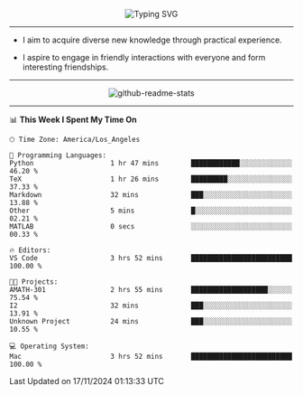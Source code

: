 <p align="center">
  <img src="https://readme-typing-svg.demolab.com?font=Fira+Code&weight=500&size=32&duration=2500&pause=1600&center=true&vCenter=true&random=false&width=1024&height=64&lines=Hi+there+%F0%9F%91%8B;I'm+delighted+you+could+make+it+here+%F0%9F%8E%89;I'm+Harry%2C+a+college+student+still+finding+my+way" alt="Typing SVG" />
</p>


---


- I aim to acquire diverse new knowledge through practical experience.

- I aspire to engage in friendly interactions with everyone and form interesting friendships.


---


<p align="center">
  <img src="https://github-readme-stats.vercel.app/api?username=Harry-Jing&show_icons=true" alt="github-readme-stats"/>
</p>


---

<!--START_SECTION:waka-->
📊 **This Week I Spent My Time On** 

```text
🕑︎ Time Zone: America/Los_Angeles

💬 Programming Languages: 
Python                   1 hr 47 mins        ████████████░░░░░░░░░░░░░   46.20 % 
TeX                      1 hr 26 mins        █████████░░░░░░░░░░░░░░░░   37.33 % 
Markdown                 32 mins             ███░░░░░░░░░░░░░░░░░░░░░░   13.88 % 
Other                    5 mins              █░░░░░░░░░░░░░░░░░░░░░░░░   02.21 % 
MATLAB                   0 secs              ░░░░░░░░░░░░░░░░░░░░░░░░░   00.33 % 

🔥 Editors: 
VS Code                  3 hrs 52 mins       █████████████████████████   100.00 % 

🐱‍💻 Projects: 
AMATH-301                2 hrs 55 mins       ███████████████████░░░░░░   75.54 % 
I2                       32 mins             ███░░░░░░░░░░░░░░░░░░░░░░   13.91 % 
Unknown Project          24 mins             ███░░░░░░░░░░░░░░░░░░░░░░   10.55 % 

💻 Operating System: 
Mac                      3 hrs 52 mins       █████████████████████████   100.00 % 
```


 Last Updated on 17/11/2024 01:13:33 UTC
<!--END_SECTION:waka-->
